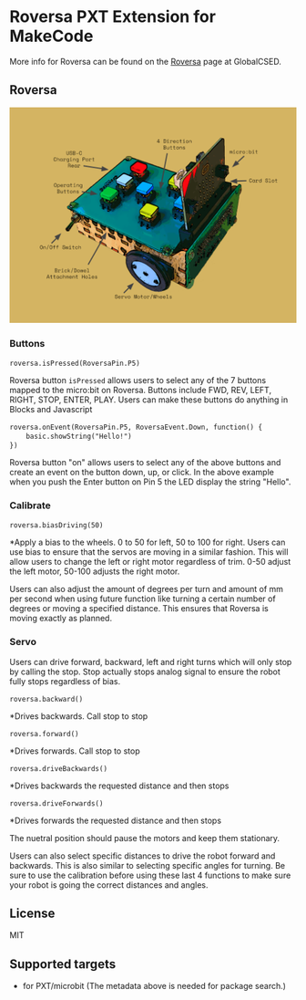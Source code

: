 # Roversa PXT Extension for MakeCode
More info for Roversa can be found on the [Roversa](https://www.globalcsed.org/tools.html) page at GlobalCSED.

## Roversa

![roversa v2.1](https://github.com/GlobalCSEd/roversa/blob/main/RAW_PICS/roversa%20v2.2-Getting%20Started%20GuideBCKGND.png?raw=true)

### Buttons

```block
roversa.isPressed(RoversaPin.P5)
```

Roversa button `isPressed` allows users to select any of the 7 buttons mapped to the micro:bit on Roversa. Buttons include FWD, REV, LEFT, RIGHT, STOP, ENTER, PLAY. Users can make these buttons do anything in Blocks and Javascript

```block
roversa.onEvent(RoversaPin.P5, RoversaEvent.Down, function() {
    basic.showString("Hello!")
})
```

Roversa button "on" allows users to select any of the above buttons and create an event on the button down, up, or click. In the above example when you push the Enter button on Pin 5 the LED display the string "Hello".

### Calibrate

```block
roversa.biasDriving(50)
```
*Apply a bias to the wheels. 0 to 50 for left, 50 to 100 for right.
Users can use bias to ensure that the servos are moving in a similar fashion. This will allow users to change the left or right motor regardless of trim. 0-50 adjust the left motor, 50-100 adjusts the right motor.

Users can also adjust the amount of degrees per turn and amount of mm per second when using future function like turning a certain number of degrees or moving a specified distance. This ensures that Roversa is moving exactly as planned.

### Servo

Users can drive forward, backward, left and right turns which will only stop by calling the stop. Stop actually stops analog signal to ensure the robot fully stops regardless of bias.
```block
roversa.backward()
```
*Drives backwards. Call stop to stop
```block
roversa.forward()
```
*Drives forwards. Call stop to stop
```block
roversa.driveBackwards()
```
*Drives backwards the requested distance and then stops
```block
roversa.driveForwards()
```
*Drives forwards the requested distance and then stops

The nuetral position should pause the motors and keep them stationary. 

Users can also select specific distances to drive the robot forward and backwards. This is also similar to selecting specific angles for turning. Be sure to use the calibration before using these last 4 functions to make sure your robot is going the correct distances and angles. 

## License

MIT

## Supported targets

* for PXT/microbit
(The metadata above is needed for package search.)
